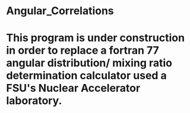 # Angular_Correlations

# This program is under construction in order to replace a fortran 77 angular distribution/ mixing ratio determination calculator used a FSU's Nuclear Accelerator laboratory. 
